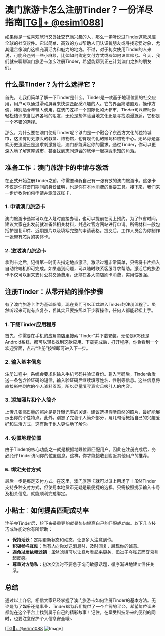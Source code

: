 # 澳门旅游卡怎么注册Tinder？一份详尽指南[[TG💪+ @esim1088](https://t.me/s/esim1088)]

如果你是一位喜欢旅行又对社交充满兴趣的人，那么一定听说过Tinder这款风靡全球的社交软件。它以简单、高效的方式帮助人们认识新朋友或寻找恋爱对象，尤其适合像澳门这样充满活力和魅力的地方。不过，对于初次使用Tinder的人来说，可能会遇到一些小麻烦，比如如何绑定支付方式或者如何设置账号。今天，我们就来聊聊澳门旅游卡怎么注册Tinder，希望能帮到正在计划澳门之旅的朋友们。

## 什么是Tinder？为什么选择它？

首先，让我们简单了解一下Tinder是什么。Tinder是一款基于地理位置的社交应用，用户可以通过滑动屏幕来快速匹配感兴趣的人。它的界面简洁直观，操作方便，特别适合年轻人使用。在澳门这样一个国际化的大都市，Tinder可以帮助你轻松结识来自世界各地的朋友，无论是想体验当地文化还是寻找浪漫邂逅，它都是一个不错的选择。

那么，为什么要在澳门使用Tinder呢？澳门是一个融合了东西方文化的独特城市，这里有历史悠久的教堂、博物馆，也有现代化的赌场和购物中心。无论你是喜欢历史遗迹还是追求刺激冒险，澳门都能满足你的需求。通过Tinder，你可以更深入地了解这座城市，甚至找到志同道合的旅伴一起探索未知的角落。

## 准备工作：澳门旅游卡的申请与激活

在正式开始注册Tinder之前，你需要确保自己有一张有效的澳门旅游卡。这张卡不仅是你在澳门期间的身份证明，也是你在本地消费的重要工具。接下来，我们来一步步教你如何申请并激活这张卡。

### 1. 申请澳门旅游卡

澳门旅游卡通常可以在入境时直接办理，也可以提前在网上预约。为了节省时间，建议大家在出发前就准备好相关材料，并通过官方网站进行申请。所需材料一般包括护照复印件、近期照片以及填写完整的申请表格。提交后，工作人员会为你制作一张带有芯片的实体卡。

### 2. 激活澳门旅游卡

拿到卡之后，记得第一时间去指定地点激活。激活过程非常简单，只需将卡片插入自动终端机即可完成。如果遇到问题，可以随时联系客服寻求帮助。激活后的旅游卡不仅可以用来支付公共交通费用，还能在各大商店刷卡消费，实用性极强。

## 注册Tinder：从零开始的操作步骤

有了澳门旅游卡作为基础保障，现在我们可以正式进入Tinder的注册流程了。虽然听起来可能有点复杂，但其实只要按照以下步骤操作，任何人都能轻松上手。

### 1. 下载Tinder应用程序

首先，你需要在手机的应用商店里搜索“Tinder”并下载安装。无论是iOS还是Android系统，都可以轻松找到这款应用。下载完成后，打开程序，你会看到一个欢迎界面，点击“注册”按钮即可进入下一步。

### 2. 输入基本信息

注册过程中，系统会要求你输入手机号码并验证身份。输入号码后，Tinder会发送一条包含验证码的短信，输入验证码后继续填写姓名、性别等信息。这些信息将直接影响到你的个人资料页面，所以尽量填写真实且吸引人的内容。

### 3. 添加照片和个人简介

上传几张高质量的照片是提升曝光率的关键。建议选择清晰自然的照片，最好能展示出你的个性特点。此外，别忘了完善个人简介部分，用几句话概括自己的兴趣爱好和生活方式，这有助于他人更快地了解你。

### 4. 设置地理位置

由于Tinder的核心功能之一就是根据地理位置匹配用户，因此在注册完成后，务必允许Tinder访问你的位置信息。这样，你才能接收到附近其他用户的推荐。

### 5. 绑定支付方式

最后一步是绑定支付方式。在这里，澳门旅游卡就可以派上用场了！虽然Tinder支持多种支付方式，但使用本地货币无疑是最便捷的选择。只需按照提示输入卡号及相关信息，就能顺利完成绑定。

## 小贴士：如何提高匹配成功率

注册完Tinder后，接下来最重要的就是如何提高自己的匹配成功率。以下几点技巧或许能对你有所帮助：

- **保持活跃**：定期更新状态和动态，让更多人注意到你。
- **积极参与互动**：当有人向你发送消息时，及时回复，展现你的诚意。
- **避免过度依赖滤镜**：虽然滤镜可以让照片看起来更美，但过于夸张反而容易引起反感。
- **尊重对方隐私**：初次交流时不要急于询问敏感话题，循序渐进地建立信任关系。

## 总结

通过以上介绍，相信大家已经掌握了澳门旅游卡如何注册Tinder的基本方法。无论是为了娱乐还是事业，Tinder都为我们提供了一个广阔的平台。希望每位读者都能在这个平台上找到属于自己的精彩故事！记住，在享受科技带来的便利的同时，也要注意保护个人信息安全哦~

[[TG💪+ @esim1088](https://t.me/s/esim1088) ![Image](https://i.postimg.cc/4NQfJmqS/Snipaste-2025-05-13-00-14-12.png)]